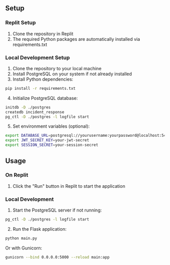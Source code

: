 ## Setup

### Replit Setup
1. Clone the repository in Replit
2. The required Python packages are automatically installed via requirements.txt

### Local Development Setup
1. Clone the repository to your local machine
2. Install PostgreSQL on your system if not already installed
3. Install Python dependencies:
```bash
pip install -r requirements.txt
```
4. Initialize PostgreSQL database:
```bash
initdb -D ./postgres
createdb incident_response
pg_ctl -D ./postgres -l logfile start
```
5. Set environment variables (optional):
```bash
export DATABASE_URL=postgresql://yourusername:yourpassword@localhost:5432/incident_response
export JWT_SECRET_KEY=your-jwt-secret
export SESSION_SECRET=your-session-secret
```

## Usage

### On Replit
1. Click the "Run" button in Replit to start the application

### Local Development
1. Start the PostgreSQL server if not running:
```bash
pg_ctl -D ./postgres -l logfile start
```
2. Run the Flask application:
```bash
python main.py
```
Or with Gunicorn:
```bash
gunicorn --bind 0.0.0.0:5000 --reload main:app
```
